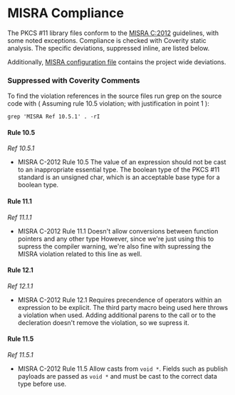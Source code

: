 # MISRA Compliance

The PKCS #11 library files conform to the
[MISRA C:2012](https://www.misra.org.uk) guidelines, with some noted exceptions.
Compliance is checked with Coverity static analysis. The specific deviations,
suppressed inline, are listed below.

Additionally,
[MISRA configuration file](https://github.com/FreeRTOS/corePKCS11/blob/main/tools/coverity/misra.config)
contains the project wide deviations.

### Suppressed with Coverity Comments

To find the violation references in the source files run grep on the source code
with ( Assuming rule 10.5 violation; with justification in point 1 ):

```
grep 'MISRA Ref 10.5.1' . -rI
```

#### Rule 10.5

_Ref 10.5.1_

- MISRA C-2012 Rule 10.5 The value of an expression should not be cast to an
  inappropriate essential type. The boolean type of the PKCS #11 standard is an
  unsigned char, which is an acceptable base type for a boolean type.

#### Rule 11.1

_Ref 11.1.1_

- MISRA C-2012 Rule 11.1 Doesn't allow conversions between function pointers and
  any other type However, since we're just using this to supress the compiler
  warning, we're also fine with supressing the MISRA violation related to this
  line as well.

#### Rule 12.1

_Ref 12.1.1_

- MISRA C-2012 Rule 12.1 Requires precendence of operators within an expression
  to be explicit. The third party macro being used here throws a violation when
  used. Adding additional parens to the call or to the decleration doesn't
  remove the violation, so we supress it.

#### Rule 11.5

_Ref 11.5.1_

- MISRA C-2012 Rule 11.5 Allow casts from `void *`. Fields such as publish
  payloads are passed as `void *` and must be cast to the correct data type
  before use.
